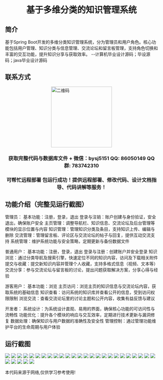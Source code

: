 <p><h1 align="center">基于多维分类的知识管理系统</h1></p>

## 简介
基于Spring Boot开发的多维分类知识管理系统，分为管理员和用户角色。核心功能包括用户管理、知识分类与信息管理、交流论坛和留言板管理，支持角色切换和丰富的交互功能，提升知识分享与获取效率。    --计算机毕业设计源码；毕设源码；java毕业设计源码


## 联系方式
<img src="https://bs-1329754181.cos.ap-shanghai.myqcloud.com/wx.jpg" alt="二维码" style="display: block; margin: 0 auto;" width="200px">
<p><h3 align="center">获取完整代码与数据库文件 + 微信：bysj5151 QQ: 86050149 QQ群: 783742310</h3></p>
<p><h3 align="center">可帮忙远程部署 包运行成功！提供远程部署、修改代码、设计文档指导、代码讲解等服务！</h3></p>

## 功能介绍（完整见运行截图）
管理员： 基本功能：注册，登录，退出 登录与注销：账户创建与身份验证，安全退出，确保账户安全 主页管理：调整导航栏、知识信息、交流论坛及后台管理等模块的显示位置与内容 知识管理：管理知识分类及条目，支持知识上传、编辑与删除 交流管理：管理留言板、评论区与交流论坛的帖子与回复，提供互动交流支持 系统管理：维护系统功能与安全策略，定期更新与备份数据文件

普通用户： 基本功能：注册，登录，退出 登录与注册：创建账户并安全登录 知识浏览：通过分类导航及搜索引擎，快速定位不同的知识内容，访问及下载相关附件 提交与收藏：提交新知识内容并管理个人收藏，支持多格式信息（视频、文本等）交流分享：参与交流论坛与留言板的讨论，提出问题获取解决方案，分享心得与经验

游客用户： 基本功能：浏览 主页访问：浏览主页的知识信息与交流论坛内容，获取系统的基础信息 知识查看：访问系统的知识库并查看公开的信息，受到访问权限限制 浏览交流：查看交流论坛里的讨论主题和公开内容，收集有益反馈与建议

开发者： 系统设计：为系统设计直观、易用的界面，确保核心功能的可访问性与流畅性 功能优化：提升各个模块的响应与交互效率，定期进行技术更新与漏洞修复 数据处理：确保知识与用户数据的准确性及安全性 管理控制：通过管理功能维护平台的生命周期与用户体验


## 运行截图
![](https://bs-1329754181.cos.ap-shanghai.myqcloud.com/spring/MultiDimensionalClassificationKnowledgeManagementSystem/img/001.jpg)
![](https://bs-1329754181.cos.ap-shanghai.myqcloud.com/spring/MultiDimensionalClassificationKnowledgeManagementSystem/img/002.jpg)
![](https://bs-1329754181.cos.ap-shanghai.myqcloud.com/spring/MultiDimensionalClassificationKnowledgeManagementSystem/img/003.jpg)
![](https://bs-1329754181.cos.ap-shanghai.myqcloud.com/spring/MultiDimensionalClassificationKnowledgeManagementSystem/img/004.jpg)
![](https://bs-1329754181.cos.ap-shanghai.myqcloud.com/spring/MultiDimensionalClassificationKnowledgeManagementSystem/img/005.jpg)
![](https://bs-1329754181.cos.ap-shanghai.myqcloud.com/spring/MultiDimensionalClassificationKnowledgeManagementSystem/img/006.jpg)
![](https://bs-1329754181.cos.ap-shanghai.myqcloud.com/spring/MultiDimensionalClassificationKnowledgeManagementSystem/img/007.jpg)
![](https://bs-1329754181.cos.ap-shanghai.myqcloud.com/spring/MultiDimensionalClassificationKnowledgeManagementSystem/img/008.jpg)
![](https://bs-1329754181.cos.ap-shanghai.myqcloud.com/spring/MultiDimensionalClassificationKnowledgeManagementSystem/img/009.jpg)
![](https://bs-1329754181.cos.ap-shanghai.myqcloud.com/spring/MultiDimensionalClassificationKnowledgeManagementSystem/img/010.jpg)
![](https://bs-1329754181.cos.ap-shanghai.myqcloud.com/spring/MultiDimensionalClassificationKnowledgeManagementSystem/img/011.jpg)
![](https://bs-1329754181.cos.ap-shanghai.myqcloud.com/spring/MultiDimensionalClassificationKnowledgeManagementSystem/img/012.jpg)
![](https://bs-1329754181.cos.ap-shanghai.myqcloud.com/spring/MultiDimensionalClassificationKnowledgeManagementSystem/img/013.jpg)
![](https://bs-1329754181.cos.ap-shanghai.myqcloud.com/spring/MultiDimensionalClassificationKnowledgeManagementSystem/img/014.jpg)
![](https://bs-1329754181.cos.ap-shanghai.myqcloud.com/spring/MultiDimensionalClassificationKnowledgeManagementSystem/img/015.jpg)
![](https://bs-1329754181.cos.ap-shanghai.myqcloud.com/spring/MultiDimensionalClassificationKnowledgeManagementSystem/img/016.jpg)
![](https://bs-1329754181.cos.ap-shanghai.myqcloud.com/spring/MultiDimensionalClassificationKnowledgeManagementSystem/img/017.jpg)
![](https://bs-1329754181.cos.ap-shanghai.myqcloud.com/spring/MultiDimensionalClassificationKnowledgeManagementSystem/img/018.jpg)
![](https://bs-1329754181.cos.ap-shanghai.myqcloud.com/spring/MultiDimensionalClassificationKnowledgeManagementSystem/img/019.jpg)
![](https://bs-1329754181.cos.ap-shanghai.myqcloud.com/spring/MultiDimensionalClassificationKnowledgeManagementSystem/img/020.jpg)
![](https://bs-1329754181.cos.ap-shanghai.myqcloud.com/spring/MultiDimensionalClassificationKnowledgeManagementSystem/img/021.jpg)
![](https://bs-1329754181.cos.ap-shanghai.myqcloud.com/spring/MultiDimensionalClassificationKnowledgeManagementSystem/img/022.jpg)
![](https://bs-1329754181.cos.ap-shanghai.myqcloud.com/spring/MultiDimensionalClassificationKnowledgeManagementSystem/img/023.jpg)
![](https://bs-1329754181.cos.ap-shanghai.myqcloud.com/spring/MultiDimensionalClassificationKnowledgeManagementSystem/img/024.jpg)
![](https://bs-1329754181.cos.ap-shanghai.myqcloud.com/spring/MultiDimensionalClassificationKnowledgeManagementSystem/img/025.jpg)
![](https://bs-1329754181.cos.ap-shanghai.myqcloud.com/spring/MultiDimensionalClassificationKnowledgeManagementSystem/img/026.jpg)
![](https://bs-1329754181.cos.ap-shanghai.myqcloud.com/spring/MultiDimensionalClassificationKnowledgeManagementSystem/img/027.jpg)
![](https://bs-1329754181.cos.ap-shanghai.myqcloud.com/spring/MultiDimensionalClassificationKnowledgeManagementSystem/img/028.jpg)
![](https://bs-1329754181.cos.ap-shanghai.myqcloud.com/spring/MultiDimensionalClassificationKnowledgeManagementSystem/img/029.jpg)
![](https://bs-1329754181.cos.ap-shanghai.myqcloud.com/spring/MultiDimensionalClassificationKnowledgeManagementSystem/img/030.jpg)

<p>本代码来源于网络,仅供学习参考使用!</p>
